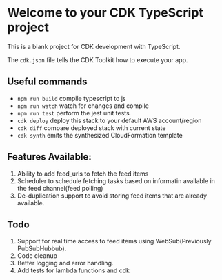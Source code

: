 # Welcome to your CDK TypeScript project

This is a blank project for CDK development with TypeScript.

The `cdk.json` file tells the CDK Toolkit how to execute your app.

## Useful commands

* `npm run build`   compile typescript to js
* `npm run watch`   watch for changes and compile
* `npm run test`    perform the jest unit tests
* `cdk deploy`      deploy this stack to your default AWS account/region
* `cdk diff`        compare deployed stack with current state
* `cdk synth`       emits the synthesized CloudFormation template


## Features Available:

1. Ability to add feed_urls to fetch the feed items
2. Scheduler to schedule fetching tasks based on informatin available in the feed channel(feed polling)
3. De-duplication support to avoid storing feed items that are already available.

## Todo

1. Support for real time access to feed items using WebSub(Previously PubSubHubbub).
2. Code cleanup
3. Better logging and error handling.
4. Add tests for lambda functions and cdk 
